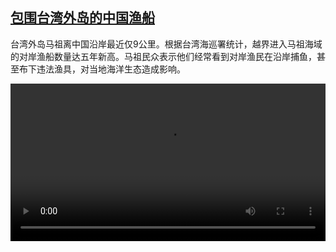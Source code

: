 <!--1633943825000-->
[包围台湾外岛的中国渔船](https://www.dw.com/zh/%E5%8C%85%E5%9B%B4%E5%8F%B0%E6%B9%BE%E5%A4%96%E5%B2%9B%E7%9A%84%E4%B8%AD%E5%9B%BD%E6%B8%94%E8%88%B9%20/a-59466318)
------

<p>台湾外岛马祖离中国沿岸最近仅9公里。根据台湾海巡署统计，越界进入马祖海域的对岸渔船数量达五年新高。马祖民众表示他们经常看到对岸渔民在沿岸捕鱼，甚至布下违法渔具，对当地海洋生态造成影响。</small></p><video src="https://tvdownloaddw-a.akamaihd.net/dwtv_video/flv/vdt_zh/2021/bchi211011_001_matsu_sd_sor.mp4" controls style="width:100%"></video>
